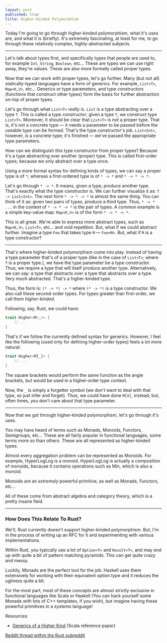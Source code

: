 ```yaml
---
layout: post
published: true
title: Higher-Kinded Polymorphism
---
```


Today I'm going to go through higher-kinded polymorphism, what it's uses are, and what it is (briefly). It's extremely fascinating, at least for me, to go through these relatively complex, highly-abstracted subjects.

---

Let's talk about types first, and specifically types that people are used to, for example `Int`, `String`, `Boolean`, etc... These are types we can use right away, they're values. These are also more formally called proper types.

Now that we can work with proper types, let's go further. Many (but not all) statically-typed languages have a form of generics. For example, `List<T>`, `Map<K,V>`, etc... Generics or type parameters, and type constructors (functions that construct other types) form the basis for further abstraction on-top of proper types.

Let's go through what `List<T>` *really* is. `List` is a type abstracting over a type `T`. This is called a type constructor; given a type `T`, we construct type `List<T>`. Moreover, it should be clear that `List<T>` is *not* a proper type. That is, it's not a concrete type &mdash; it needs a parameter to be passed before the useable type can be formed. That's the type constructor's job. `List<Int>`, however, *is* a concrete type; it's finished &mdash; we've passed the appropriate type parameters.

How can we distinguish this type constructor from proper types? Because it's a type abstracting over another (proper) type. This is called first-order types; because we only abstract over a type once.

Using a more formal syntax for defining kinds of types, we can say a proper type is of `*`; whereas a first-ordered type is of `* -> *` and `* -> * -> *`.

Let's go through `* -> *`. It means, given a type, produce another type. That's exactly what the type constructor is. We can further visualize it as: `T -> List<Int>`. The next form `* -> * -> *` is almost the same thing. You can think of it as: given two pairs of types, produce a third type. Thus, `* -> * ...` in the context of `* -> * -> *` is the pair of types. A common example is a simple key-value map: `Map<K,V>` is of the form `* -> * -> *`.

This is all great. We're able to express more abstract types, such as `Map<K,V>`, `List<T>`, etc... and void repetition. But, what if we could abstract further. Imagine a type `Foo` that takes type `M` &mdash; `Foo<M>`. But, what if `M` is a type constructor?

---

That's where higher-kinded polymorphism come into play. Instead of having a type parameter that's of a proper type (like in the case of `List<T>`; where `T` is a proper type.), we have the type parameter be a type constructor. Thus, we require a type that will itself produce another type. Alternatively, we can say: a type that abstracts over a type that abstracts over a type. Very much abstracted. That's a higher-kinded type.

Thus, the form is: `(* -> *) -> *` where `(* -> *)` is a type constructor. We also call these second-order types. For types greater than first-order, we call them *higher-kinded*.

Following, say, Rust, we could have:

```rust
trait Higher<M<_>> {
	// ...
}
```

That's if we follow the currently defined syntax for generics. However, I feel like the following (used only for defining higher-order types) feels a lot more natural:

```rust
trait Higher<M[_]> {
	// ...
}
```

The square brackets would perform the same function as the angle brackets, but would be used in a higher-order type context.

Now, the `_` is simply a forgetter symbol (we don't want to deal with that type, so just infer and forget). Thus, we could have done `M[X]`, instead; but, often times, you don't care about that type parameter.

---

Now that we got through higher-kinded polymorphism, let's go through it's uses.

You may have heard of terms such as Monads, Monoids, Functors, Semigroups, etc... These are all fairly popular in functional languages, some terms more so than others. These are all represented as higher-kinded types.

Almost every aggregation problem can be represented as Monoids. For example, HyperLogLog is a monoid. HyperLogLog is actually a composition of monoids, because it contains operations such as Min, which is also a monoid.

Monoids are an *extremely* powerful primitive, as well as Monads, Functors, etc...

All of these come from abstract algebra and category theory, which is a pretty insane field.

----

### How Does This Relate To Rust?

We'll, Rust currently doesn't support higher-kinded polymorphism. But, I'm in the process of writing up an RFC for it and experimenting with various implementations.

Within Rust, you typically use a lot of `Option<T>` and `Result<T>`, and may end up with quite a bit of pattern matching pyramids. This can get quite crazy and messy.

Luckily, Monads are the perfect tool for the job. Haskell uses them extensively for working with their equivalent option type and it reduces the ugliness quite a bit.

For the most part, most of these concepts are almost strictly exclusive in functional languages like Scala or Haskell (You can hack yourself some Monads with lots of C++ templates, if you wish), but imagine having these powerful primitives in a *systems* language!


Resources:

* [Generics of a Higher Kind](http://adriaanm.github.io/files/higher.pdf) (Scala reference paper)


[Reddit thread within the Rust subreddit](http://www.reddit.com/r/rust/comments/2212j2/higherkinded_polymorphism/)